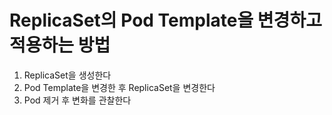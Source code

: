# ReplicaSet의 Pod Template을 변경하고 적용하는 방법

1. ReplicaSet을 생성한다
2. Pod Template을 변경한 후 ReplicaSet을 변경한다
3. Pod 제거 후 변화를 관찰한다